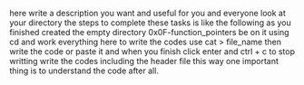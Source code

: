 here write a description you want and useful for you and everyone look at your directory the steps to complete these tasks is like the following as you finished created the empty directory 0x0F-function_pointers be on it using cd and work everything here to write the codes use cat > file_name then write the code or paste it and when you finish click enter and ctrl + c to stop writting write the codes including the header file this way one important thing is to understand the code after all.
